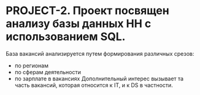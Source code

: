 # PROJECT-2. Проект посвящен анализу базы данных HH с использованием SQL.

База вакансий анализируется путем формирования различных срезов:
- по регионам
- по сферам деятельности
- по зарплате в вакансиях
Дополнительный интерес вызывает та часть вакансий, которая относится к IT, и к DS в частности.
